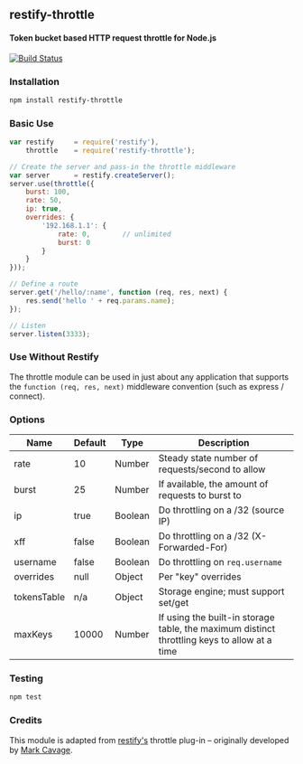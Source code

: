## restify-throttle
#### Token bucket based HTTP request throttle for Node.js

[![Build Status](https://travis-ci.org/thisandagain/restify-throttle.png)](https://travis-ci.org/thisandagain/restify-throttle)

### Installation
```bash
npm install restify-throttle
```

### Basic Use
```js
var restify     = require('restify'),
    throttle    = require('restify-throttle');

// Create the server and pass-in the throttle middleware
var server      = restify.createServer();
server.use(throttle({
    burst: 100,
    rate: 50,
    ip: true,
    overrides: {
        '192.168.1.1': {
            rate: 0,        // unlimited
            burst: 0
        }
    }
}));

// Define a route
server.get('/hello/:name', function (req, res, next) {
    res.send('hello ' + req.params.name);
});

// Listen
server.listen(3333);
```

### Use Without Restify
The throttle module can be used in just about any application that supports the `function (req, res, next)` middleware convention (such as express / connect).

### Options
<table>
    <thead>
        <tr>
            <th>Name</th>
            <th>Default</th>
            <th>Type</th>
            <th>Description</th>
        </tr>
    </thead>
    <tbody>
        <tr><td>rate</td><td>10</td><td>Number</td><td>Steady state number of requests/second to allow</td></tr>
        <tr><td>burst</td><td>25</td><td>Number</td><td>If available, the amount of requests to burst to</td></tr>
        <tr><td>ip</td><td>true</td><td>Boolean</td><td>Do throttling on a /32 (source IP)</td></tr>
        <tr><td>xff</td><td>false</td><td>Boolean</td><td>Do throttling on a /32 (X-Forwarded-For)</td></tr>
        <tr><td>username</td><td>false</td><td>Boolean</td><td>Do throttling on <code>req.username</code></td></tr>
        <tr><td>overrides</td><td>null</td><td>Object</td><td>Per "key" overrides</td></tr>
        <tr><td>tokensTable</td><td>n/a</td><td>Object</td><td>Storage engine; must support set/get</td></tr>
        <tr><td>maxKeys</td><td>10000</td><td>Number</td><td>If using the built-in storage table, the maximum distinct throttling keys to allow at a time</td></tr>
    </tbody>
</table>

### Testing
```bash
npm test
```

### Credits
This module is adapted from [restify's](https://github.com/mcavage/node-restify) throttle plug-in – originally developed by [Mark Cavage](https://github.com/mcavage).